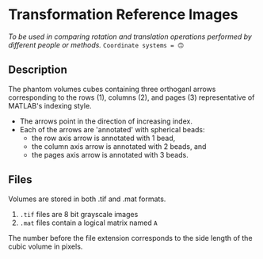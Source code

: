 # Transformation Reference Images
*To be used in comparing rotation and translation operations performed by 
different people or methods.* `Coordinate systems = 🙃`

## Description
The phantom volumes cubes containing three orthoganl arrows corresponding to the rows (1), columns (2), and 
pages (3) representative of MATLAB's indexing style. 
* The arrows point in the direction of increasing index. 
* Each of the arrows are 'annotated' with spherical beads: 
  * the row axis arrow is annotated with 1 bead, 
  * the column axis arrow is annotated with 2 beads, and 
  * the pages axis arrow is annotated with 3 beads.

## Files
Volumes are stored in both .tif and .mat formats.
1. `.tif` files are 8 bit grayscale images
1. `.mat` files contain a logical matrix named `A`

The number before the file extension corresponds to the side length
of the cubic volume in pixels.
